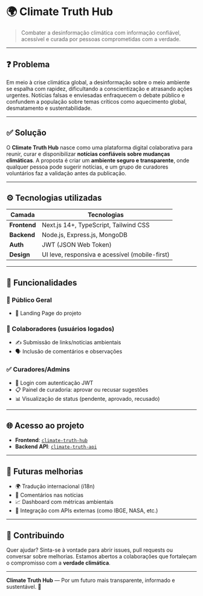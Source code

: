 # 🌍 Climate Truth Hub

> Combater a desinformação climática com informação confiável, acessível e curada por pessoas comprometidas com a verdade.

---

## ❓ Problema

Em meio à crise climática global, a desinformação sobre o meio ambiente se espalha com rapidez, dificultando a conscientização e atrasando ações urgentes. Notícias falsas e enviesadas enfraquecem o debate público e confundem a população sobre temas críticos como aquecimento global, desmatamento e sustentabilidade.

---

## ✅ Solução

O **Climate Truth Hub** nasce como uma plataforma digital colaborativa para reunir, curar e disponibilizar **notícias confiáveis sobre mudanças climáticas**. A proposta é criar um **ambiente seguro e transparente**, onde qualquer pessoa pode sugerir notícias, e um grupo de curadores voluntários faz a validação antes da publicação.

---

## ⚙️ Tecnologias utilizadas

| Camada        | Tecnologias                                       |
|---------------|---------------------------------------------------|
| **Frontend**  | Next.js 14+, TypeScript, Tailwind CSS             |
| **Backend**   | Node.js, Express.js, MongoDB                      |
| **Auth**      | JWT (JSON Web Token)                              |
| **Design**    | UI leve, responsiva e acessível (mobile-first)    |

---

## 🚀 Funcionalidades

### 👥 Público Geral
- 📱 Landing Page do projeto

### 📰 Colaboradores (usuários logados)
- ✍️ Submissão de links/notícias ambientais
- 🗣️ Inclusão de comentários e observações

### ✅ Curadores/Admins
- 🔐 Login com autenticação JWT
- 📋 Painel de curadoria: aprovar ou recusar sugestões
- 📊 Visualização de status (pendente, aprovado, recusado)

---

## 🌐 Acesso ao projeto

- **Frontend**: [`climate-truth-hub`](https://github.com/BaagrieL/climate-truth-hub)
- **Backend API**: [`climate-truth-api`](https://github.com/BaagrieL/climate-truth-api)

---

## 🧠 Futuras melhorias

- 🌍 Tradução internacional (i18n)
- 💬 Comentários nas notícias
- 📈 Dashboard com métricas ambientais
- 🔗 Integração com APIs externas (como IBGE, NASA, etc.)

---

## 🤝 Contribuindo

Quer ajudar? Sinta-se à vontade para abrir issues, pull requests ou conversar sobre melhorias. Estamos abertos a colaborações que fortaleçam o compromisso com a **verdade climática**.

---

**Climate Truth Hub** — Por um futuro mais transparente, informado e sustentável. 🌱
